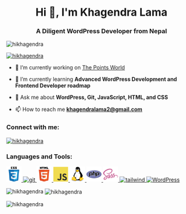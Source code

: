 <h1 align="center">Hi 👋, I'm Khagendra Lama</h1>
<h3 align="center">A Diligent WordPress Developer from Nepal</h3>

<p align="left"> <img src="https://komarev.com/ghpvc/?username=hikhagendra&label=Profile%20views&color=0e75b6&style=flat" alt="hikhagendra" /> </p>

<p align="left"> <a href="https://github.com/ryo-ma/github-profile-trophy"><img src="https://github-profile-trophy.vercel.app/?username=hikhagendra" alt="hikhagendra" /></a> </p>

- 🔭 I’m currently working on [The Points World](https://thepointsworld.com/)

- 🌱 I’m currently learning **Advanced WordPress Development and Frontend Developer roadmap**

- 💬 Ask me about **WordPress, Git, JavaScript, HTML, and CSS**

- 📫 How to reach me **khagendralama2@gmail.com**

<h3 align="left">Connect with me:</h3>
<p align="left">
<a href="https://linkedin.com/in/hikhagendra" target="blank"><img align="center" src="https://raw.githubusercontent.com/rahuldkjain/github-profile-readme-generator/master/src/images/icons/Social/linked-in-alt.svg" alt="hikhagendra" height="30" width="40" /></a>
</p>

<h3 align="left">Languages and Tools:</h3>
<p align="left"> <a href="https://www.w3schools.com/css/" target="_blank" rel="noreferrer"> <img src="https://raw.githubusercontent.com/devicons/devicon/master/icons/css3/css3-original-wordmark.svg" alt="css3" width="40" height="40"/> </a> <a href="https://git-scm.com/" target="_blank" rel="noreferrer"> <img src="https://www.vectorlogo.zone/logos/git-scm/git-scm-icon.svg" alt="git" width="40" height="40"/> </a> <a href="https://www.w3.org/html/" target="_blank" rel="noreferrer"> <img src="https://raw.githubusercontent.com/devicons/devicon/master/icons/html5/html5-original-wordmark.svg" alt="html5" width="40" height="40"/> </a> <a href="https://developer.mozilla.org/en-US/docs/Web/JavaScript" target="_blank" rel="noreferrer"> <img src="https://raw.githubusercontent.com/devicons/devicon/master/icons/javascript/javascript-original.svg" alt="javascript" width="40" height="40"/> </a> <a href="https://www.linux.org/" target="_blank" rel="noreferrer"> <img src="https://raw.githubusercontent.com/devicons/devicon/master/icons/linux/linux-original.svg" alt="linux" width="40" height="40"/> </a> <a href="https://www.php.net" target="_blank" rel="noreferrer"> <img src="https://raw.githubusercontent.com/devicons/devicon/master/icons/php/php-original.svg" alt="php" width="40" height="40"/> </a> <a href="https://sass-lang.com" target="_blank" rel="noreferrer"> <img src="https://raw.githubusercontent.com/devicons/devicon/master/icons/sass/sass-original.svg" alt="sass" width="40" height="40"/> </a> <a href="https://tailwindcss.com/" target="_blank" rel="noreferrer"> <img src="https://www.vectorlogo.zone/logos/tailwindcss/tailwindcss-icon.svg" alt="tailwind" width="40" height="40"/> </a> <a href="https://wordpress.org/" target="_blank" rel="noreferrer"> <img src="https://upload.wikimedia.org/wikipedia/commons/9/98/WordPress_blue_logo.svg" alt="WordPress" width="40" height="40"/> </a> </p>

<p><img align="left" src="https://github-readme-stats.vercel.app/api/top-langs?username=hikhagendra&show_icons=true&locale=en&layout=compact" alt="hikhagendra" /></p>

<p>&nbsp;<img align="center" src="https://github-readme-stats.vercel.app/api?username=hikhagendra&show_icons=true&locale=en" alt="hikhagendra" /></p>

<p><img align="center" src="https://github-readme-streak-stats.herokuapp.com/?user=hikhagendra&" alt="hikhagendra" /></p>
